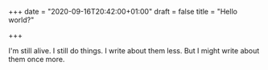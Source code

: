 +++
date = "2020-09-16T20:42:00+01:00"
draft = false
title = "Hello world?"

+++

I'm still alive. I still do things. I write about them less. But I might write about them once more.